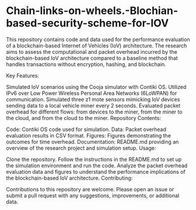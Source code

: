 # Chain-links-on-wheels.-Blochian-based-security-scheme-for-IOV
This repository contains code and data used for the performance evaluation of a blockchain-based Internet of Vehicles (IoV) architecture. The research aims to assess the computational and packet overhead incurred by the blockchain-based IoV architecture compared to a baseline method that handles transactions without encryption, hashing, and blockchain.

Key Features:

Simulated IoV scenarios using the Cooja simulator with Contiki OS.
Utilized IPv6 over Low Power Wireless Personal Area Networks (6LoWPAN) for communication.
Simulated three z1 mote sensors mimicking IoV devices sending data to a local vehicle miner every 2 seconds.
Evaluated packet overhead for different flows: from devices to the miner, from the miner to the cloud, and from the cloud to the miner.
Repository Contents:

Code: Contiki OS code used for simulation.
Data: Packet overhead evaluation results in CSV format.
Figures: Figures demonstrating the outcomes for time overhead.
Documentation: README.md providing an overview of the research project and simulation setup.
Usage:

Clone the repository.
Follow the instructions in the README.md to set up the simulation environment and run the code.
Analyze the packet overhead evaluation data and figures to understand the performance implications of the blockchain-based IoV architecture.
Contributing:

Contributions to this repository are welcome. Please open an issue or submit a pull request with any suggestions, improvements, or additional data.

